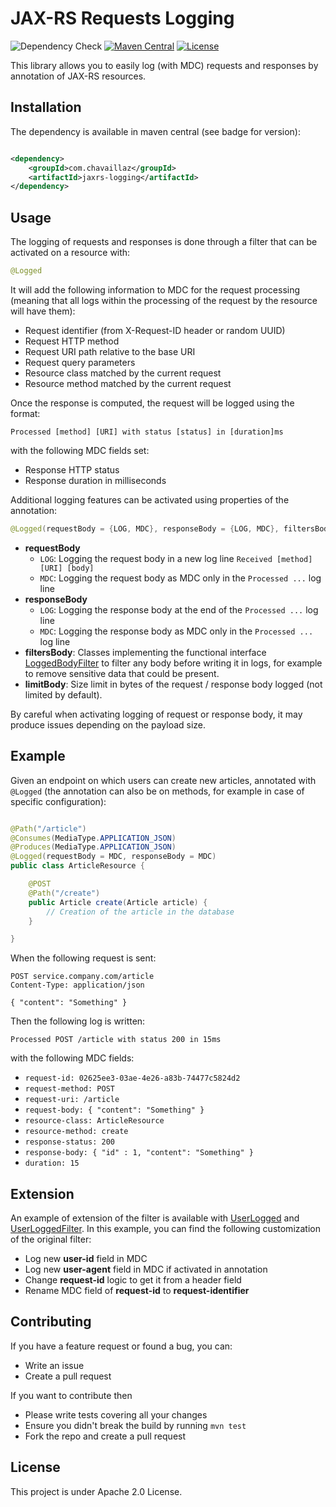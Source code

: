 # JAX-RS Requests Logging

![Dependency Check](https://github.com/chavaillaz/jaxrs-logging/actions/workflows/system-tests.yml/badge.svg)
[![Maven Central](https://maven-badges.herokuapp.com/maven-central/com.chavaillaz/jaxrs-logging/badge.svg)](https://maven-badges.herokuapp.com/maven-central/com.chavaillaz/jaxrs-logging)
[![License](https://img.shields.io/badge/License-Apache%202.0-blue.svg)](https://opensource.org/licenses/Apache-2.0)

This library allows you to easily log (with MDC) requests and responses by annotation of JAX-RS resources.

## Installation

The dependency is available in maven central (see badge for version):

```xml

<dependency>
    <groupId>com.chavaillaz</groupId>
    <artifactId>jaxrs-logging</artifactId>
</dependency>
```

## Usage

The logging of requests and responses is done through a filter that can be activated on a resource with:

```java
@Logged
```

It will add the following information to MDC for the request processing
(meaning that all logs within the processing of the request by the resource will have them):

* Request identifier (from X-Request-ID header or random UUID)
* Request HTTP method
* Request URI path relative to the base URI
* Request query parameters
* Resource class matched by the current request
* Resource method matched by the current request

Once the response is computed, the request will be logged using the format:

```
Processed [method] [URI] with status [status] in [duration]ms
```

with the following MDC fields set:

* Response HTTP status
* Response duration in milliseconds

Additional logging features can be activated using properties of the annotation:

```java
@Logged(requestBody = {LOG, MDC}, responseBody = {LOG, MDC}, filtersBody = {YourBodyFilter.class})
```

* **requestBody**
    * `LOG`: Logging the request body in a new log line `Received [method] [URI] [body]`
    * `MDC`: Logging the request body as MDC only in the `Processed ...` log line
* **responseBody**
    * `LOG`: Logging the response body at the end of the `Processed ...` log line
    * `MDC`: Logging the response body as MDC only in the `Processed ...` log line
* **filtersBody**: Classes implementing the functional interface
  [LoggedBodyFilter](src/main/java/com/chavaillaz/jakarta/rs/LoggedBodyFilter.java) to filter any body
  before writing it in logs, for example to remove sensitive data that could be present.
* **limitBody**: Size limit in bytes of the request / response body logged (not limited by default).

By careful when activating logging of request or response body, it may produce issues depending on the payload size.

## Example

Given an endpoint on which users can create new articles, annotated with `@Logged`
(the annotation can also be on methods, for example in case of specific configuration):

```java

@Path("/article")
@Consumes(MediaType.APPLICATION_JSON)
@Produces(MediaType.APPLICATION_JSON)
@Logged(requestBody = MDC, responseBody = MDC)
public class ArticleResource {

    @POST
    @Path("/create")
    public Article create(Article article) {
        // Creation of the article in the database
    }

}
```

When the following request is sent:

```
POST service.company.com/article
Content-Type: application/json

{ "content": "Something" }
```

Then the following log is written:

```
Processed POST /article with status 200 in 15ms
```

with the following MDC fields:

* `request-id: 02625ee3-03ae-4e26-a83b-74477c5824d2`
* `request-method: POST`
* `request-uri: /article`
* `request-body: { "content": "Something" }`
* `resource-class: ArticleResource`
* `resource-method: create`
* `response-status: 200`
* `response-body: { "id" : 1, "content": "Something" }`
* `duration: 15`

## Extension

An example of extension of the filter is available
with [UserLogged](src/test/java/com/chavaillaz/jakarta/rs/UserLogged.java)
and [UserLoggedFilter](src/test/java/com/chavaillaz/jakarta/rs/UserLoggedFilter.java).
In this example, you can find the following customization of the original filter:

* Log new **user-id** field in MDC
* Log new **user-agent** field in MDC if activated in annotation
* Change **request-id** logic to get it from a header field
* Rename MDC field of **request-id** to **request-identifier**

## Contributing

If you have a feature request or found a bug, you can:

- Write an issue
- Create a pull request

If you want to contribute then

- Please write tests covering all your changes
- Ensure you didn't break the build by running `mvn test`
- Fork the repo and create a pull request

## License

This project is under Apache 2.0 License.
